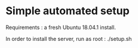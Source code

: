 # Simple automated setup

Requirements : a fresh Ubuntu 18.04.1 install.

In order to install the server, run as root :
    ./setup.sh